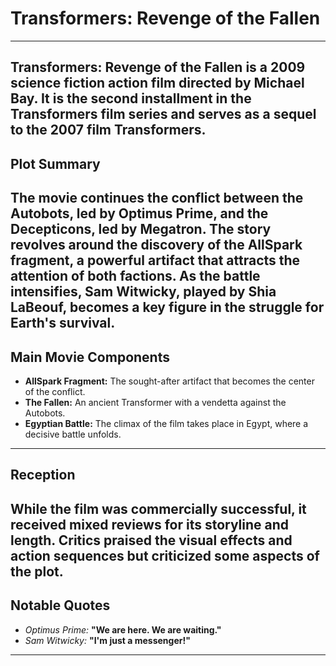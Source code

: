 # Transformers: Revenge of the Fallen
---
**Transformers: Revenge of the Fallen** is a 2009 science fiction action film directed by Michael Bay. It is the second installment in the Transformers film series and serves as a sequel to the 2007 film Transformers.
---
## Plot Summary
The movie continues the conflict between the Autobots, led by Optimus Prime, and the Decepticons, led by Megatron. The story revolves around the discovery of the AllSpark fragment, a powerful artifact that attracts the attention of both factions. As the battle intensifies, Sam Witwicky, played by Shia LaBeouf, becomes a key figure in the struggle for Earth's survival.
---
## Main Movie Components
- **AllSpark Fragment:** The sought-after artifact that becomes the center of the conflict.
- **The Fallen:** An ancient Transformer with a vendetta against the Autobots.
- **Egyptian Battle:** The climax of the film takes place in Egypt, where a decisive battle unfolds.
---
## Reception
While the film was commercially successful, it received mixed reviews for its storyline and length. Critics praised the visual effects and action sequences but criticized some aspects of the plot.
---
## Notable Quotes
- *Optimus Prime:* **"We are here. We are waiting."**
- *Sam Witwicky:* **"I'm just a messenger!"**
---
